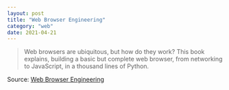 ```yaml
---
layout: post
title: "Web Browser Engineering"
category: "web"
date: 2021-04-21
---
```


> Web browsers are ubiquitous, but how do they work? This book explains, building a basic but complete web browser, from networking to JavaScript, in a thousand lines of Python.

Source: [Web Browser Engineering](https://browser.engineering/)
